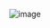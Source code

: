 ![image](https://github.com/Snigdha-OS/snigdhaos-arctic/assets/148610067/07971fdd-b6a1-4c68-b454-98168f3cccaf)